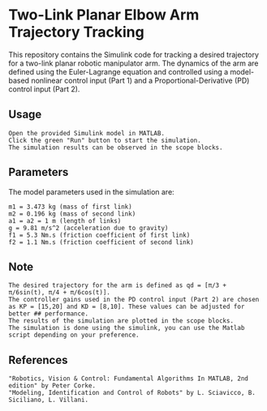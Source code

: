 # Two-Link Planar Elbow Arm Trajectory Tracking

This repository contains the Simulink code for tracking a desired trajectory for a two-link planar robotic manipulator arm. The dynamics of the arm are defined using the Euler-Lagrange equation and controlled using a model-based nonlinear control input (Part 1) and a Proportional-Derivative (PD) control input (Part 2).
## Usage

    Open the provided Simulink model in MATLAB.
    Click the green "Run" button to start the simulation.
    The simulation results can be observed in the scope blocks.

## Parameters

The model parameters used in the simulation are:

    m1 = 3.473 kg (mass of first link)
    m2 = 0.196 kg (mass of second link)
    a1 = a2 = 1 m (length of links)
    g = 9.81 m/s^2 (acceleration due to gravity)
    f1 = 5.3 Nm.s (friction coefficient of first link)
    f2 = 1.1 Nm.s (friction coefficient of second link)

## Note

    The desired trajectory for the arm is defined as qd = [π/3 + π/6sin(t), π/4 + π/6cos(t)].
    The controller gains used in the PD control input (Part 2) are chosen as KP = [15,20] and KD = [8,10]. These values can be adjusted for better ## performance.
    The results of the simulation are plotted in the scope blocks.
    The simulation is done using the simulink, you can use the Matlab script depending on your preference.

## References

    "Robotics, Vision & Control: Fundamental Algorithms In MATLAB, 2nd edition" by Peter Corke.
    "Modeling, Identification and Control of Robots" by L. Sciavicco, B. Siciliano, L. Villani.
